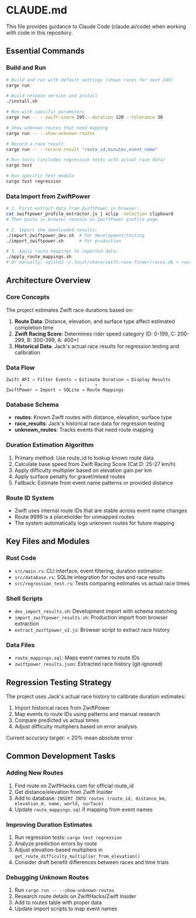 # CLAUDE.md

This file provides guidance to Claude Code (claude.ai/code) when working with code in this repository.

## Essential Commands

### Build and Run
```bash
# Build and run with default settings (shows races for next 24h)
cargo run

# Build release version and install
./install.sh

# Run with specific parameters
cargo run -- --zwift-score 195 --duration 120 --tolerance 30

# Show unknown routes that need mapping
cargo run -- --show-unknown-routes

# Record a race result
cargo run -- --record-result "route_id,minutes,event_name"

# Run tests (includes regression tests with actual race data)
cargo test

# Run specific test module
cargo test regression
```

### Data Import from ZwiftPower
```bash
# 1. First extract data from ZwiftPower in browser:
cat zwiftpower_profile_extractor.js | xclip -selection clipboard
# Then paste in browser console on ZwiftPower profile page

# 2. Import the downloaded results:
./import_zwiftpower_dev.sh  # For development/testing
./import_zwiftpower.sh      # For production

# 3. Apply route mappings to imported data:
./apply_route_mappings.sh
# Or manually: sqlite3 ~/.local/share/zwift-race-finder/races.db < route_mappings.sql
```

## Architecture Overview

### Core Concepts
The project estimates Zwift race durations based on:
1. **Route Data**: Distance, elevation, and surface type affect estimated completion time
2. **Zwift Racing Score**: Determines rider speed category (D: 0-199, C: 200-299, B: 300-399, A: 400+)
3. **Historical Data**: Jack's actual race results for regression testing and calibration

### Data Flow
```
Zwift API → Filter Events → Estimate Duration → Display Results
     ↓                            ↑
ZwiftPower → Import → SQLite → Route Mappings
```

### Database Schema
- **routes**: Known Zwift routes with distance, elevation, surface type
- **race_results**: Jack's historical race data for regression testing
- **unknown_routes**: Tracks events that need route mapping

### Duration Estimation Algorithm
1. Primary method: Use route_id to lookup known route data
2. Calculate base speed from Zwift Racing Score (Cat D: 25-27 km/h)
3. Apply difficulty multiplier based on elevation gain per km
4. Apply surface penalty for gravel/mixed routes
5. Fallback: Estimate from event name patterns or provided distance

### Route ID System
- Zwift uses internal route IDs that are stable across event name changes
- Route 9999 is a placeholder for unmapped routes
- The system automatically logs unknown routes for future mapping

## Key Files and Modules

### Rust Code
- `src/main.rs`: CLI interface, event filtering, duration estimation
- `src/database.rs`: SQLite integration for routes and race results
- `src/regression_test.rs`: Tests comparing estimates vs actual race times

### Shell Scripts
- `dev_import_results.sh`: Development import with schema matching
- `import_zwiftpower_results.sh`: Production import from browser extraction
- `extract_zwiftpower_v2.js`: Browser script to extract race history

### Data Files
- `route_mappings.sql`: Maps event names to route IDs
- `zwiftpower_results.json`: Extracted race history (git-ignored)

## Regression Testing Strategy

The project uses Jack's actual race history to calibrate duration estimates:
1. Import historical races from ZwiftPower
2. Map events to route IDs using patterns and manual research
3. Compare predicted vs actual times
4. Adjust difficulty multipliers based on error analysis

Current accuracy target: < 20% mean absolute error

## Common Development Tasks

### Adding New Routes
1. Find route on ZwiftHacks.com for official route_id
2. Get distance/elevation from Zwift Insider
3. Add to database: `INSERT INTO routes (route_id, distance_km, elevation_m, name, world, surface)`
4. Update `route_mappings.sql` if mapping from event names

### Improving Duration Estimates
1. Run regression tests: `cargo test regression`
2. Analyze prediction errors by route
3. Adjust elevation-based multipliers in `get_route_difficulty_multiplier_from_elevation()`
4. Consider draft benefit differences between races and time trials

### Debugging Unknown Routes
1. Run `cargo run -- --show-unknown-routes`
2. Research route details on ZwiftHacks/Zwift Insider
3. Add to routes table with proper data
4. Update import scripts to map event names